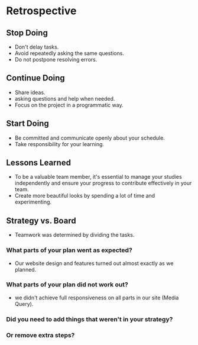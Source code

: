 # Retrospective

## Stop Doing

- Don't delay tasks.
- Avoid repeatedly asking the same questions.
- Do not postpone resolving errors.

## Continue Doing

- Share ideas.
- asking questions and help when needed.
- Focus on the project in a programmatic way.

## Start Doing

- Be committed and communicate openly about your schedule.
- Take responsibility for your learning.

## Lessons Learned

- To be a valuable team member, it's essential to manage your studies
  independently and ensure your progress to contribute effectively in your team.
- Create more beautiful looks by spending a lot of time and experimenting.

## Strategy vs. Board

- Teamwork was determined by dividing the tasks.

### What parts of your plan went as expected?

- Our website design and features turned out almost exactly as we planned.

### What parts of your plan did not work out?

- we didn't achieve full responsiveness on all parts in our site (Media Query).

### Did you need to add things that weren't in your strategy?

### Or remove extra steps?
